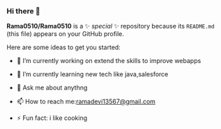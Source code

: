 ### Hi there 👋


**Rama0510/Rama0510** is a ✨ _special_ ✨ repository because its `README.md` (this file) appears on your GitHub profile.

Here are some ideas to get you started:

- 🔭 I’m currently working on extend the skills to improve webapps
- 🌱 I’m currently learning new tech like java,salesforce
- 💬 Ask me about anythng
- 📫 How to reach me:ramadevi13567@gmail.com

- ⚡ Fun fact: i like cooking


